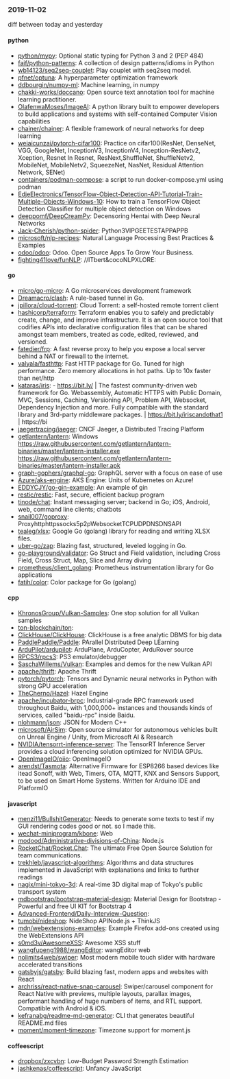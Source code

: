 ### 2019-11-02
diff between today and yesterday

#### python
* [python/mypy](https://github.com/python/mypy): Optional static typing for Python 3 and 2 (PEP 484)
* [faif/python-patterns](https://github.com/faif/python-patterns): A collection of design patterns/idioms in Python
* [wb14123/seq2seq-couplet](https://github.com/wb14123/seq2seq-couplet): Play couplet with seq2seq model. 
* [pfnet/optuna](https://github.com/pfnet/optuna): A hyperparameter optimization framework
* [ddbourgin/numpy-ml](https://github.com/ddbourgin/numpy-ml): Machine learning, in numpy
* [chakki-works/doccano](https://github.com/chakki-works/doccano): Open source text annotation tool for machine learning practitioner.
* [OlafenwaMoses/ImageAI](https://github.com/OlafenwaMoses/ImageAI): A python library built to empower developers to build applications and systems with self-contained Computer Vision capabilities
* [chainer/chainer](https://github.com/chainer/chainer): A flexible framework of neural networks for deep learning
* [weiaicunzai/pytorch-cifar100](https://github.com/weiaicunzai/pytorch-cifar100): Practice on cifar100(ResNet, DenseNet, VGG, GoogleNet, InceptionV3, InceptionV4, Inception-ResNetv2, Xception, Resnet In Resnet, ResNext,ShuffleNet, ShuffleNetv2, MobileNet, MobileNetv2, SqueezeNet, NasNet, Residual Attention Network, SENet)
* [containers/podman-compose](https://github.com/containers/podman-compose): a script to run docker-compose.yml using podman
* [EdjeElectronics/TensorFlow-Object-Detection-API-Tutorial-Train-Multiple-Objects-Windows-10](https://github.com/EdjeElectronics/TensorFlow-Object-Detection-API-Tutorial-Train-Multiple-Objects-Windows-10): How to train a TensorFlow Object Detection Classifier for multiple object detection on Windows
* [deeppomf/DeepCreamPy](https://github.com/deeppomf/DeepCreamPy): Decensoring Hentai with Deep Neural Networks
* [Jack-Cherish/python-spider](https://github.com/Jack-Cherish/python-spider): Python3VIPGEETESTAPPAPPB
* [microsoft/nlp-recipes](https://github.com/microsoft/nlp-recipes): Natural Language Processing Best Practices & Examples
* [odoo/odoo](https://github.com/odoo/odoo): Odoo. Open Source Apps To Grow Your Business.
* [fighting41love/funNLP](https://github.com/fighting41love/funNLP): //ITbert&cocoNLPXLORE:

#### go
* [micro/go-micro](https://github.com/micro/go-micro): A Go microservices development framework
* [Dreamacro/clash](https://github.com/Dreamacro/clash): A rule-based tunnel in Go.
* [jpillora/cloud-torrent](https://github.com/jpillora/cloud-torrent): Cloud Torrent: a self-hosted remote torrent client
* [hashicorp/terraform](https://github.com/hashicorp/terraform): Terraform enables you to safely and predictably create, change, and improve infrastructure. It is an open source tool that codifies APIs into declarative configuration files that can be shared amongst team members, treated as code, edited, reviewed, and versioned.
* [fatedier/frp](https://github.com/fatedier/frp): A fast reverse proxy to help you expose a local server behind a NAT or firewall to the internet.
* [valyala/fasthttp](https://github.com/valyala/fasthttp): Fast HTTP package for Go. Tuned for high performance. Zero memory allocations in hot paths. Up to 10x faster than net/http
* [kataras/iris](https://github.com/kataras/iris):  - https://bit.ly/ | The fastest community-driven web framework for Go. Webassembly, Automatic HTTPS with Public Domain, MVC, Sessions, Caching, Versioning API, Problem API, Websocket, Dependency Injection and more. Fully compatible with the standard library and 3rd-party middleware packages. | https://bit.ly/iriscandothat1 | https://bi
* [jaegertracing/jaeger](https://github.com/jaegertracing/jaeger): CNCF Jaeger, a Distributed Tracing Platform
* [getlantern/lantern](https://github.com/getlantern/lantern): Windows https://raw.githubusercontent.com/getlantern/lantern-binaries/master/lantern-installer.exe  https://raw.githubusercontent.com/getlantern/lantern-binaries/master/lantern-installer.apk
* [graph-gophers/graphql-go](https://github.com/graph-gophers/graphql-go): GraphQL server with a focus on ease of use
* [Azure/aks-engine](https://github.com/Azure/aks-engine): AKS Engine: Units of Kubernetes on Azure!
* [EDDYCJY/go-gin-example](https://github.com/EDDYCJY/go-gin-example): An example of gin
* [restic/restic](https://github.com/restic/restic): Fast, secure, efficient backup program
* [tinode/chat](https://github.com/tinode/chat): Instant messaging server; backend in Go; iOS, Android, web, command line clients; chatbots
* [snail007/goproxy](https://github.com/snail007/goproxy): Proxyhttphttpssocks5p2pWebsocketTCPUDPDNSDNSAPI
* [tealeg/xlsx](https://github.com/tealeg/xlsx): Google Go (golang) library for reading and writing XLSX files.
* [uber-go/zap](https://github.com/uber-go/zap): Blazing fast, structured, leveled logging in Go.
* [go-playground/validator](https://github.com/go-playground/validator): Go Struct and Field validation, including Cross Field, Cross Struct, Map, Slice and Array diving
* [prometheus/client_golang](https://github.com/prometheus/client_golang): Prometheus instrumentation library for Go applications
* [fatih/color](https://github.com/fatih/color): Color package for Go (golang)

#### cpp
* [KhronosGroup/Vulkan-Samples](https://github.com/KhronosGroup/Vulkan-Samples): One stop solution for all Vulkan samples
* [ton-blockchain/ton](https://github.com/ton-blockchain/ton): 
* [ClickHouse/ClickHouse](https://github.com/ClickHouse/ClickHouse): ClickHouse is a free analytic DBMS for big data
* [PaddlePaddle/Paddle](https://github.com/PaddlePaddle/Paddle): PArallel Distributed Deep LEarning 
* [ArduPilot/ardupilot](https://github.com/ArduPilot/ardupilot): ArduPlane, ArduCopter, ArduRover source
* [RPCS3/rpcs3](https://github.com/RPCS3/rpcs3): PS3 emulator/debugger
* [SaschaWillems/Vulkan](https://github.com/SaschaWillems/Vulkan): Examples and demos for the new Vulkan API
* [apache/thrift](https://github.com/apache/thrift): Apache Thrift
* [pytorch/pytorch](https://github.com/pytorch/pytorch): Tensors and Dynamic neural networks in Python with strong GPU acceleration
* [TheCherno/Hazel](https://github.com/TheCherno/Hazel): Hazel Engine
* [apache/incubator-brpc](https://github.com/apache/incubator-brpc): Industrial-grade RPC framework used throughout Baidu, with 1,000,000+ instances and thousands kinds of services, called "baidu-rpc" inside Baidu.
* [nlohmann/json](https://github.com/nlohmann/json): JSON for Modern C++
* [microsoft/AirSim](https://github.com/microsoft/AirSim): Open source simulator for autonomous vehicles built on Unreal Engine / Unity, from Microsoft AI & Research
* [NVIDIA/tensorrt-inference-server](https://github.com/NVIDIA/tensorrt-inference-server): The TensorRT Inference Server provides a cloud inferencing solution optimized for NVIDIA GPUs.
* [OpenImageIO/oiio](https://github.com/OpenImageIO/oiio): OpenImageIO
* [arendst/Tasmota](https://github.com/arendst/Tasmota): Alternative Firmware for ESP8266 based devices like itead Sonoff, with Web, Timers, OTA, MQTT, KNX and Sensors Support, to be used on Smart Home Systems. Written for Arduino IDE and PlatformIO

#### javascript
* [menzi11/BullshitGenerator](https://github.com/menzi11/BullshitGenerator): Needs to generate some texts to test if my GUI rendering codes good or not. so I made this.
* [wechat-miniprogram/kbone](https://github.com/wechat-miniprogram/kbone): Web 
* [modood/Administrative-divisions-of-China](https://github.com/modood/Administrative-divisions-of-China):       Node.js 
* [RocketChat/Rocket.Chat](https://github.com/RocketChat/Rocket.Chat): The ultimate Free Open Source Solution for team communications.
* [trekhleb/javascript-algorithms](https://github.com/trekhleb/javascript-algorithms):  Algorithms and data structures implemented in JavaScript with explanations and links to further readings
* [nagix/mini-tokyo-3d](https://github.com/nagix/mini-tokyo-3d): A real-time 3D digital map of Tokyo's public transport system
* [mdbootstrap/bootstrap-material-design](https://github.com/mdbootstrap/bootstrap-material-design): Material Design for Bootstrap - Powerful and free UI KIT for Bootstrap 4
* [Advanced-Frontend/Daily-Interview-Question](https://github.com/Advanced-Frontend/Daily-Interview-Question): 
* [tumobi/nideshop](https://github.com/tumobi/nideshop): NideShop  APINode.js + ThinkJS
* [mdn/webextensions-examples](https://github.com/mdn/webextensions-examples): Example Firefox add-ons created using the WebExtensions API
* [s0md3v/AwesomeXSS](https://github.com/s0md3v/AwesomeXSS): Awesome XSS stuff
* [wangfupeng1988/wangEditor](https://github.com/wangfupeng1988/wangEditor): wangEditor  web
* [nolimits4web/swiper](https://github.com/nolimits4web/swiper): Most modern mobile touch slider with hardware accelerated transitions
* [gatsbyjs/gatsby](https://github.com/gatsbyjs/gatsby): Build blazing fast, modern apps and websites with React
* [archriss/react-native-snap-carousel](https://github.com/archriss/react-native-snap-carousel): Swiper/carousel component for React Native with previews, multiple layouts, parallax images, performant handling of huge numbers of items, and RTL support. Compatible with Android & iOS.
* [kefranabg/readme-md-generator](https://github.com/kefranabg/readme-md-generator):  CLI that generates beautiful README.md files
* [moment/moment-timezone](https://github.com/moment/moment-timezone): Timezone support for moment.js

#### coffeescript
* [dropbox/zxcvbn](https://github.com/dropbox/zxcvbn): Low-Budget Password Strength Estimation
* [jashkenas/coffeescript](https://github.com/jashkenas/coffeescript): Unfancy JavaScript
